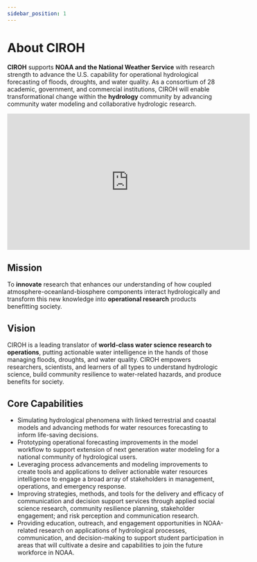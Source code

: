 ```yaml
---
sidebar_position: 1
---
```


# About CIROH

**CIROH** supports **NOAA and the National Weather Service** with research strength to advance the U.S. capability for operational hydrological forecasting of floods, droughts, and water quality. As a consortium of 28 academic, government, and commercial institutions, CIROH will enable transformational change within the **hydrology** community by advancing community water modeling and collaborative hydrologic research.

<iframe width="560" height="315" src="https://www.youtube.com/embed/qtJR3P0UR3w" title="YouTube video player" frameborder="0" allow="accelerometer; autoplay; clipboard-write; encrypted-media; gyroscope; picture-in-picture" allowfullscreen></iframe>

## Mission

To **innovate** research that enhances our understanding of how coupled atmosphere-oceanland-biosphere components interact hydrologically and transform this new knowledge into **operational research** products benefitting society.

## Vision

CIROH is a leading translator of **world-class water science research to operations**, putting actionable water intelligence in the hands of those managing floods, droughts, and water quality. CIROH empowers researchers, scientists, and learners of all types to understand hydrologic science, build community resilience to water-related hazards, and produce benefits for society.

## Core Capabilities

- Simulating hydrological phenomena with linked terrestrial and coastal models and advancing methods for water resources forecasting to inform life-saving decisions.
- Prototyping operational forecasting improvements in the model workflow to support extension of next generation water modeling for a national community of hydrological users.
- Leveraging process advancements and modeling improvements to create tools and applications to deliver actionable water resources intelligence to engage a broad array of stakeholders in management, operations, and emergency response.
- Improving strategies, methods, and tools for the delivery and efficacy of communication and decision support services through applied social science research, community resilience planning, stakeholder engagement; and risk perception and communication research.
- Providing education, outreach, and engagement opportunities in NOAA-related research on applications of hydrological processes, communication, and decision-making to support student participation in areas that will cultivate a desire and capabilities to join the future workforce in NOAA.
